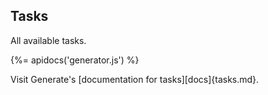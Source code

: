 ## Tasks
All available tasks.

{%= apidocs('generator.js') %}

Visit Generate's [documentation for tasks][docs]{tasks.md}.
